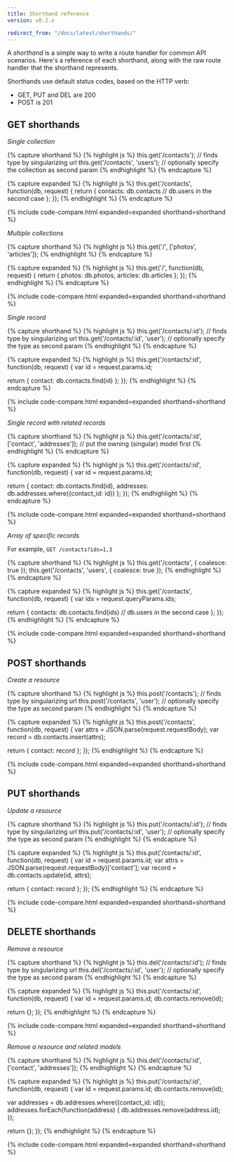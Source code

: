 ```yaml
---
title: Shorthand reference
version: v0.2.x

redirect_from: "/docs/latest/shorthands/"
---
```


A *shorthand* is a simple way to write a route handler for common API scenarios. Here's a reference of each shorthand, along with the raw route handler that the shorthand represents.

Shorthands use default status codes, based on the HTTP verb:

  - GET, PUT and DEL are 200
  - POST is 201

## GET shorthands

*Single collection*

{% capture shorthand %}
{% highlight js %}
this.get('/contacts');          // finds type by singularizing url
this.get('/contacts', 'users'); // optionally specify the collection as second param
{% endhighlight %}
{% endcapture %}

{% capture expanded %}
{% highlight js %}
this.get('/contacts', function(db, request) {
  return {
    contacts: db.contacts // db.users in the second case
  };
});
{% endhighlight %}
{% endcapture %}

{% include code-compare.html expanded=expanded shorthand=shorthand %}

*Multiple collections*

{% capture shorthand %}
{% highlight js %}
this.get('/', ['photos', 'articles']);
{% endhighlight %}
{% endcapture %}

{% capture expanded %}
{% highlight js %}
this.get('/', function(db, request) {
  return {
    photos: db.photos,
    articles: db.articles
  };
});
{% endhighlight %}
{% endcapture %}

{% include code-compare.html expanded=expanded shorthand=shorthand %}

*Single record*

{% capture shorthand %}
{% highlight js %}
this.get('/contacts/:id');         // finds type by singularizing url
this.get('/contacts/:id', 'user'); // optionally specify the type as second param
{% endhighlight %}
{% endcapture %}

{% capture expanded %}
{% highlight js %}
this.get('/contacts/:id', function(db, request) {
  var id = request.params.id;

  return {
    contact: db.contacts.find(id)
  };
});
{% endhighlight %}
{% endcapture %}

{% include code-compare.html expanded=expanded shorthand=shorthand %}

*Single record with related records*

{% capture shorthand %}
{% highlight js %}
this.get('/contacts/:id', ['contact', 'addresses']); // put the owning (singular) model first
{% endhighlight %}
{% endcapture %}

{% capture expanded %}
{% highlight js %}
this.get('/contacts/:id', function(db, request) {
  var id = request.params.id;

  return {
    contact: db.contacts.find(id),
    addresses: db.addresses.where({contact_id: id})
  };
});
{% endhighlight %}
{% endcapture %}

{% include code-compare.html expanded=expanded shorthand=shorthand %}

*Array of specific records*

For example, `GET /contacts?ids=1,3`

{% capture shorthand %}
{% highlight js %}
this.get('/contacts', { coalesce: true });
this.get('/contacts', 'users', { coalesce: true });
{% endhighlight %}
{% endcapture %}

{% capture expanded %}
{% highlight js %}
this.get('/contacts', function(db, request) {
  var ids = request.queryParams.ids;

  return {
    contacts: db.contacts.find(ids) // db.users in the second case
  };
});
{% endhighlight %}
{% endcapture %}

{% include code-compare.html expanded=expanded shorthand=shorthand %}

## POST shorthands

*Create a resource*

{% capture shorthand %}
{% highlight js %}
this.post('/contacts');          // finds type by singularizing url
this.post('/contacts', 'user');  // optionally specify the type as second param
{% endhighlight %}
{% endcapture %}

{% capture expanded %}
{% highlight js %}
this.post('/contacts', function(db, request) {
  var attrs = JSON.parse(request.requestBody);
  var record = db.contacts.insert(attrs);
  
  return {
    contact: record
  };
});
{% endhighlight %}
{% endcapture %}

{% include code-compare.html expanded=expanded shorthand=shorthand %}

## PUT shorthands

*Update a resource*

{% capture shorthand %}
{% highlight js %}
this.put('/contacts/:id');          // finds type by singularizing url
this.put('/contacts/:id', 'user');  // optionally specify the type as second param
{% endhighlight %}
{% endcapture %}

{% capture expanded %}
{% highlight js %}
this.put('/contacts/:id', function(db, request) {
  var id = request.params.id;
  var attrs = JSON.parse(request.requestBody)['contact'];
  var record = db.contacts.update(id, attrs);

  return {
    contact: record
  };
});
{% endhighlight %}
{% endcapture %}

{% include code-compare.html expanded=expanded shorthand=shorthand %}

## DELETE shorthands

*Remove a resource*

{% capture shorthand %}
{% highlight js %}
this.del('/contacts/:id');          // finds type by singularizing url
this.del('/contacts/:id', 'user');  // optionally specify the type as second param
{% endhighlight %}
{% endcapture %}

{% capture expanded %}
{% highlight js %}
this.put('/contacts/:id', function(db, request) {
  var id = request.params.id;
  db.contacts.remove(id);

  return {};
});
{% endhighlight %}
{% endcapture %}

{% include code-compare.html expanded=expanded shorthand=shorthand %}

*Remove a resource and related models*

{% capture shorthand %}
{% highlight js %}
this.del('/contacts/:id', ['contact', 'addresses']);
{% endhighlight %}
{% endcapture %}

{% capture expanded %}
{% highlight js %}
this.put('/contacts/:id', function(db, request) {
  var id = request.params.id;
  db.contacts.remove(id);

  var addresses = db.addresses.where({contact_id: id});
  addresses.forEach(function(address) {
    db.addresses.remove(address.id);
  });

  return {};
});
{% endhighlight %}
{% endcapture %}

{% include code-compare.html expanded=expanded shorthand=shorthand %}
